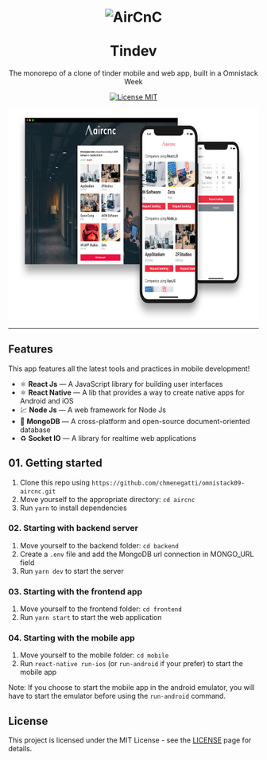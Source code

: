 <h1 align="center">
<br>
  <img src="https://svgshare.com/i/G_S.svg" alt="AirCnC" width="120">
<br>
<br>
Tindev
</h1>

<p align="center">The monorepo of a clone of tinder mobile and web app, built in a Omnistack Week</p>

<p align="center">
  <a href="https://opensource.org/licenses/MIT">
    <img src="https://img.shields.io/badge/License-MIT-blue.svg" alt="License MIT">
  </a>
</p>

<p align="center">
  <img src="banner.png" alt="demo-web" height="425" />
</p>

<hr />

## Features

This app features all the latest tools and practices in mobile development!

- ⚛️ **React Js** — A JavaScript library for building user interfaces
- ⚛️ **React Native** — A lib that provides a way to create native apps for Android and iOS
- 💹 **Node Js** — A web framework for Node Js
- 📄 **MongoDB** — A cross-platform and open-source document-oriented database
- ♻️ **Socket IO** — A library for realtime web applications 

## 01. Getting started

1. Clone this repo using `https://github.com/chmenegatti/omnistack09-aircnc.git`
2. Move yourself to the appropriate directory: `cd aircnc`<br />
3. Run `yarn` to install dependencies<br />

### 02. Starting with backend server

1. Move yourself to the backend folder: `cd backend`
2. Create a `.env` file and add the MongoDB url connection in MONGO_URL field
3. Run `yarn dev` to start the server

### 03. Starting with the frontend app

1. Move yourself to the frontend folder: `cd frontend`
2. Run `yarn start` to start the web application

### 04. Starting with the mobile app

1. Move yourself to the mobile folder: `cd mobile`
2. Run `react-native run-ios` (or `run-android` if your prefer) to start the mobile app

Note: If you choose to start the mobile app in the android emulator, you will have to start the emulator before using
the `run-android` command.


## License

This project is licensed under the MIT License - see the [LICENSE](https://opensource.org/licenses/MIT) page for details.
